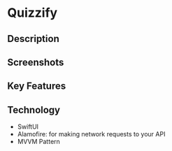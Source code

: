 # Quizzify

## Description


## Screenshots

## Key Features

## Technology

- SwiftUI
- Alamofire: for making network requests to your API
- MVVM Pattern
